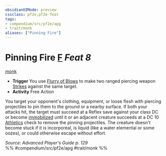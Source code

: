 ```yaml
---
obsidianUIMode: preview
cssclass: pf2e,pf2e-feat
tags:
- compendium/src/pf2e/apg
- trait/monk
aliases: ["Pinning Fire"]
---
```

# Pinning Fire  [F](/rules/core-rulebook/chapter-9-playing-the-game.md#Actions "Free Action") *Feat 8*  
[monk](/rules/traits/monk.md)  

- **Trigger** You use [Flurry of Blows](/rules/actions/flurry-of-blows.md) to make two ranged piercing weapon [Strikes](/rules/actions/strike.md) against the same target.
- **Activity** Free Action

You target your opponent's clothing, equipment, or loose flesh with piercing projectiles to pin them to the ground or a nearby surface. If both your attacks hit, the target must succeed at a Reflex save against your class DC or become [immobilized](/rules/conditions.md#Immobilized) until it or an adjacent creature succeeds at a DC 10 [Athletics](/compendium/skills.md#Athletics) check to remove the pinning projectiles. The creature doesn't become stuck if it is incorporeal, is liquid (like a water elemental or some oozes), or could otherwise escape without effort.

*Source: Advanced Player's Guide p. 129*  
%% #compendium/src/pf2e/apg #trait/monk %%